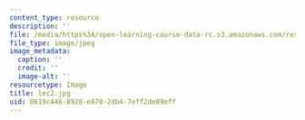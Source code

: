 ```yaml
---
content_type: resource
description: ''
file: /media/https%3A/open-learning-course-data-rc.s3.amazonaws.com/res-18-005-highlights-of-calculus-spring-2010/0619c4468928e8702db47eff2de09eff_lec2.jpg
file_type: image/jpeg
image_metadata:
  caption: ''
  credit: ''
  image-alt: ''
resourcetype: Image
title: lec2.jpg
uid: 0619c446-8928-e870-2db4-7eff2de09eff
---
```

